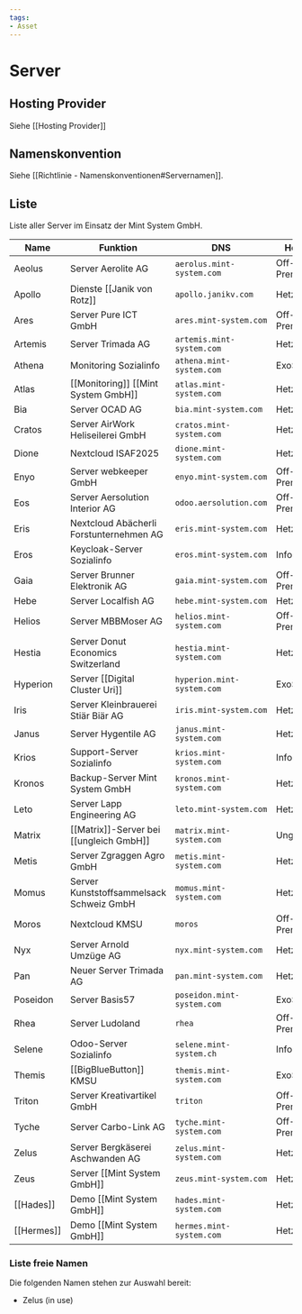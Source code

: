```yaml
---
tags:
- Asset
---
```

# Server

## Hosting Provider

Siehe [[Hosting Provider]]

## Namenskonvention

Siehe [[Richtlinie - Namenskonventionen#Servernamen]].

## Liste

Liste aller Server im Einsatz der Mint System GmbH.

| Name       | Funktion                                 | DNS                        | Hoster      |
| ---------- | ---------------------------------------- | -------------------------- | ----------- |
| Aeolus     | Server Aerolite AG                       | `aerolus.mint-system.com`  | Off-Premise |
| Apollo     | Dienste [[Janik von Rotz]]               | `apollo.janikv.com`        | Hetzner     |
| Ares       | Server Pure ICT GmbH                     | `ares.mint-system.com`     | Off-Premise |
| Artemis    | Server Trimada AG                        | `artemis.mint-system.com`  | Hetzner     |
| Athena     | Monitoring Sozialinfo                    | `athena.mint-system.com`   | ExoScale    |
| Atlas      | [[Monitoring]] [[Mint System GmbH]]      | `atlas.mint-system.com`    | Hetzner     |
| Bia        | Server OCAD AG                           | `bia.mint-system.com`      | Hetzner     |
| Cratos     | Server AirWork Heliseilerei GmbH         | `cratos.mint-system.com`   | Hetzner     |
| Dione      | Nextcloud ISAF2025                       | `dione.mint-system.com`    | Hetzner     |
| Enyo       | Server webkeeper GmbH                    | `enyo.mint-system.com`     | Off-Premise |
| Eos        | Server Aersolution Interior AG           | `odoo.aersolution.com`     | Off-Premise |
| Eris       | Nextcloud  Abächerli Forstunternehmen AG | `eris.mint-system.com`     | Hetzner     |
| Eros       | Keycloak-Server Sozialinfo               | `eros.mint-system.com`     | Infomania   |
| Gaia       | Server Brunner Elektronik AG             | `gaia.mint-system.com`     | Off-Premise |
| Hebe       | Server Localfish AG                      | `hebe.mint-system.com`     | Hetzner     |
| Helios     | Server MBBMoser AG                       | `helios.mint-system.com`   | Off-Premise |
| Hestia     | Server Donut Economics Switzerland       | `hestia.mint-system.com`   | Hetzner     |
| Hyperion   | Server [[Digital Cluster Uri]]           | `hyperion.mint-system.com` | ExoScale    |
| Iris       | Server Kleinbrauerei Stiär Biär AG       | `iris.mint-system.com`     | Hetzner     |
| Janus      | Server Hygentile AG                      | `janus.mint-system.com`    | Hetzner     |
| Krios      | Support-Server Sozialinfo                | `krios.mint-system.com`    | Infomaniak  |
| Kronos     | Backup-Server Mint System GmbH           | `kronos.mint-system.com`   | Hetzner     |
| Leto       | Server Lapp Engineering AG               | `leto.mint-system.com`     | Hetzner     |
| Matrix     | [[Matrix]]-Server bei [[ungleich GmbH]]  | `matrix.mint-system.com`   | Ungleich    |
| Metis      | Server Zgraggen Agro GmbH                | `metis.mint-system.com`    | Hetzner     |
| Momus      | Server Kunststoffsammelsack Schweiz GmbH | `momus.mint-system.com`    | Hetzner     |
| Moros      | Nextcloud KMSU                           | `moros`                    | Off-Premise |
| Nyx        | Server Arnold Umzüge AG                  | `nyx.mint-system.com`      | Hetzner     |
| Pan        | Neuer Server Trimada AG                  | `pan.mint-system.com`      | Hetzner     |
| Poseidon   | Server Basis57                           | `poseidon.mint-system.com` | ExoScale    |
| Rhea       | Server Ludoland                          | `rhea`                     | Off-Premise |
| Selene     | Odoo-Server Sozialinfo                   | `selene.mint-system.ch`    | Infomaniak  |
| Themis     | [[BigBlueButton]] KMSU                   | `themis.mint-system.com`   | ExoScale    |
| Triton     | Server Kreativartikel GmbH               | `triton`                   | Off-Premise |
| Tyche      | Server Carbo-Link AG                     | `tyche.mint-system.com`    | Off-Premise |
| Zelus      | Server Bergkäserei Aschwanden AG         | `zelus.mint-system.com`    | Hetzner     |
| Zeus       | Server [[Mint System GmbH]]              | `zeus.mint-system.com`     | Hetzner     |
| [[Hades]]  | Demo [[Mint System GmbH]]                | `hades.mint-system.com`    | Hetzner     |
| [[Hermes]] | Demo [[Mint System GmbH]]                | `hermes.mint-system.com`   | Hetzner     |

### Liste freie Namen

Die folgenden Namen stehen zur Auswahl bereit:

* Zelus (in use)